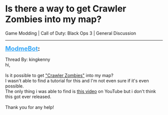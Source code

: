 # Is there a way to get Crawler Zombies into my map?
Game Modding | Call of Duty: Black Ops 3 | General Discussion

---
<strong style="font-size: 1.4em;"><span style="text-decoration: underline;text-decoration-color: #34a7f9;"><span style="color:#34a7f9;">ModmeBot</span></span>:</strong>

<p>Thread By: kingkenny<br />hi,<br /><br />Is it possible to get <a href="https://callofduty.fandom.com/wiki/Crawler_Zombie">&quot;Crawler Zombies&quot;</a> into my map?<br />I wasn&#39;t able to find a tutorial for this and I&#39;m not even sure if it&#39;s even possible.<br />The only thing i was able to find is <a href="https://www.youtube.com/watch?v=Wc7NuK5Zeh0">this video</a> on YouTube but i don&#39;t think this got ever released.<br /><br />Thank you for any help!</p>
